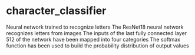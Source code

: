 # character_classifier
Neural network trained to recognize letters
The ResNet18 neural network recognizes letters from images
The inputs of the last fully connected layer 512 of the network have been mapped into four categories
The softmax function has been used to build the probability distribution of output values
